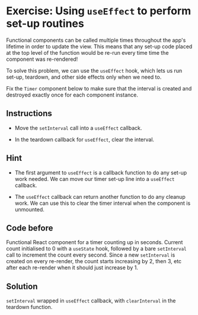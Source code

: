 # Exercise: Using `useEffect` to perform set-up routines

Functional components can be called multiple times throughout the app's lifetime in order to update the view. This means that any set-up code placed at the top level of the function would be re-run every time time the component was re-rendered!

To solve this problem, we can use the `useEffect` hook, which lets us run set-up, teardown, and other side effects only when we need to.

Fix the `Timer` component below to make sure that the interval is created and destroyed exactly once for each component instance.

## Instructions

- Move the `setInterval` call into a `useEffect` callback.

- In the teardown callback for `useEffect`, clear the interval.

## Hint

- The first argument to `useEffect` is a callback function to do any set-up work needed. We can move our timer set-up line into a `useEffect` callback.

- The `useEffect` callback can return another function to do any cleanup work. We can use this to clear the timer interval when the component is unmounted.

## Code before

Functional React component for a timer counting up in seconds. Current count initialised to 0 with a `useState` hook, followed by a bare `setInterval` call to increment the count every second. Since a new `setInterval` is created on every re-render, the count starts increasing by 2, then 3, etc after each re-render when it should just increase by 1.

## Solution

`setInterval` wrapped in `useEffect` callback, with `clearInterval` in the teardown function.
